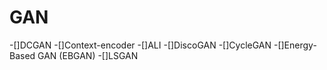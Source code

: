 # GAN


-[]DCGAN
-[]Context-encoder
-[]ALI
-[]DiscoGAN
-[]CycleGAN
-[]Energy-Based GAN (EBGAN)
-[]LSGAN
